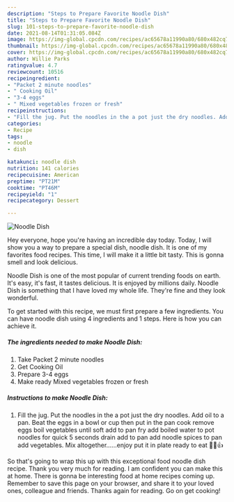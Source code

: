 ```yaml
---
description: "Steps to Prepare Favorite Noodle Dish"
title: "Steps to Prepare Favorite Noodle Dish"
slug: 101-steps-to-prepare-favorite-noodle-dish
date: 2021-08-14T01:31:05.084Z
image: https://img-global.cpcdn.com/recipes/ac65678a11990a80/680x482cq70/noodle-dish-recipe-main-photo.jpg
thumbnail: https://img-global.cpcdn.com/recipes/ac65678a11990a80/680x482cq70/noodle-dish-recipe-main-photo.jpg
cover: https://img-global.cpcdn.com/recipes/ac65678a11990a80/680x482cq70/noodle-dish-recipe-main-photo.jpg
author: Willie Parks
ratingvalue: 4.7
reviewcount: 10516
recipeingredient:
- "Packet 2 minute noodles"
- " Cooking Oil"
- "3-4 eggs"
- " Mixed vegetables frozen or fresh"
recipeinstructions:
- "Fill the jug. Put the noodles in the a pot just the dry noodles. Add oil to a pan. Beat the eggs in a bowl or cup then put in the pan cook remove eggs boil vegetables until soft add to pan fry add boiled water to pot noodles for quick 5 seconds drain add to pan add noodle spices to pan add vegetables. Mix altogether......enjoy put it in plate ready to eat 🍲😎👍"
categories:
- Recipe
tags:
- noodle
- dish

katakunci: noodle dish 
nutrition: 141 calories
recipecuisine: American
preptime: "PT21M"
cooktime: "PT46M"
recipeyield: "1"
recipecategory: Dessert

---
```



![Noodle Dish](https://img-global.cpcdn.com/recipes/ac65678a11990a80/680x482cq70/noodle-dish-recipe-main-photo.jpg)

Hey everyone, hope you're having an incredible day today. Today, I will show you a way to prepare a special dish, noodle dish. It is one of my favorites food recipes. This time, I will make it a little bit tasty. This is gonna smell and look delicious.



Noodle Dish is one of the most popular of current trending foods on earth. It's easy, it's fast, it tastes delicious. It is enjoyed by millions daily. Noodle Dish is something that I have loved my whole life. They're fine and they look wonderful.


To get started with this recipe, we must first prepare a few ingredients. You can have noodle dish using 4 ingredients and 1 steps. Here is how you can achieve it.

<!--inarticleads1-->

##### The ingredients needed to make Noodle Dish:

1. Take Packet 2 minute noodles
1. Get  Cooking Oil
1. Prepare 3-4 eggs
1. Make ready  Mixed vegetables frozen or fresh




<!--inarticleads2-->

##### Instructions to make Noodle Dish:

1. Fill the jug. Put the noodles in the a pot just the dry noodles. Add oil to a pan. Beat the eggs in a bowl or cup then put in the pan cook remove eggs boil vegetables until soft add to pan fry add boiled water to pot noodles for quick 5 seconds drain add to pan add noodle spices to pan add vegetables. Mix altogether......enjoy put it in plate ready to eat 🍲😎👍




So that's going to wrap this up with this exceptional food noodle dish recipe. Thank you very much for reading. I am confident you can make this at home. There is gonna be interesting food at home recipes coming up. Remember to save this page on your browser, and share it to your loved ones, colleague and friends. Thanks again for reading. Go on get cooking!
